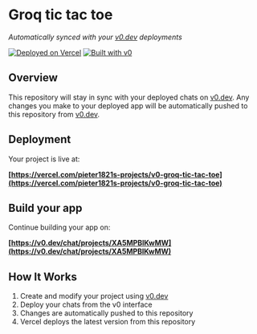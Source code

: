 # Groq tic tac toe

*Automatically synced with your [v0.dev](https://v0.dev) deployments*

[![Deployed on Vercel](https://img.shields.io/badge/Deployed%20on-Vercel-black?style=for-the-badge&logo=vercel)](https://vercel.com/pieter1821s-projects/v0-groq-tic-tac-toe)
[![Built with v0](https://img.shields.io/badge/Built%20with-v0.dev-black?style=for-the-badge)](https://v0.dev/chat/projects/XA5MPBlKwMW)

## Overview

This repository will stay in sync with your deployed chats on [v0.dev](https://v0.dev).
Any changes you make to your deployed app will be automatically pushed to this repository from [v0.dev](https://v0.dev).

## Deployment

Your project is live at:

**[https://vercel.com/pieter1821s-projects/v0-groq-tic-tac-toe](https://vercel.com/pieter1821s-projects/v0-groq-tic-tac-toe)**

## Build your app

Continue building your app on:

**[https://v0.dev/chat/projects/XA5MPBlKwMW](https://v0.dev/chat/projects/XA5MPBlKwMW)**

## How It Works

1. Create and modify your project using [v0.dev](https://v0.dev)
2. Deploy your chats from the v0 interface
3. Changes are automatically pushed to this repository
4. Vercel deploys the latest version from this repository